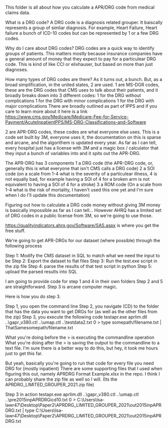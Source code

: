 This folder is all about how you calculate a APR/DRG code from medical claims data. 

What is a DRG code?
    A DRG code is a diagnosis related grouper. It baiscally represents a group of simliar diagnosis. For example, Heart Failure, Heart failure a bunch of ICD-10 codes but can be represented by 1 or a few DRG codes.

Why do I care about DRG codes?
    DRG codes are a quick way to identify groups of patients. This matters mostly because insurance companies have a general amount of money that they expect to pay for a particulear DRG code. This is kind of like CCI or elixhauser, but based on more than just diagnoses. 

How many types of DRG codes are there?
As it turns out, a bunch. But, as a broad simplification, in the united states, 2 are used.
1 are MS-DGR codes, these are the DRG codes that CMS uses to talk about their patients, and it broadly breaks down into 3 different codes:
    1 for the DRG without complications
    1 for the DRG with minor complications
    1 for the DRG with major complications
    There are broadly outlined as part of IPPS and if you care to learn more about it here is a link https://www.cms.gov/Medicare/Medicare-Fee-for-Service-Payment/AcuteInpatientPPS/MS-DRG-Classifications-and-Software

2 are APR-DRG codes, these codes are what everyone else uses. This is a code set built by 3M, everyone uses it, the documentation on this is sparse and arcane, and the algorithem is updated every year. As far as I can tell, every hospital just has a license with 3M and a magic box / calculator that they input a bunch of variables into and it spits out the APR-DRG.

The APR-DRG has 3 components
    1 a DRG code (the APR-DRG code, or, generally this is what everyone that isn't CMS calls a DRG code)
    2 a SOI code (on a scale from 1-4 what is the severity of a particulear illness, 4 is not equally bad, for example having a SOI of 4 for a broken arm is not equivalent to having a SOI of 4 for a stroke)
    3 a ROM code (On a scale from 1-4 what is the risk of mortality, I haven't used this one yet and I'm sure when I do I'll update 
    this documentation)

Figuring out how to calculate a DRG code money without giving 3M money is basically impossible as far as I can tell... However AHRQ has a limited set of DRG codes in a public license from 3M, so we're going to use those. 

https://qualityindicators.ahrq.gov/Software/SAS.aspx is where you get the free stuff. 

We're going to get APR-DRGs for our dataset (where possible) through the following process

Step 1: Modify the CMS dataset in SQL to match what we need the input to be
Step 2: Export the dataset to flat files
Step 3: Run the test.exe script in the zip file
Step 4: parse the results of that test script in python
Step 5: upload the parsed results into SQL

I am going to provide code for step 1 and 4 in their own folders
Step 2 and 5 are straightforward. 
Step 3 is arcane computer magic. 

Here is how you do step 3. 

Step 1, you open the command line
Step 2, you navigate (CD) to the folder that has the data you want to get DRGs for (as well as the other files from the zip)
Step 3, you execute the following code
testapr.exe aprlim.dll ..\gapr_v380.ctl ..\umap.ctl ..\testdata2.txt 0 > type somepath/filename.txt | ThatSamesomepath/filename.txt

What you're doing before the > is executing the commandline operation
What you're doing after the > is saving the output to the commandline to a text file.
I'm sure there is a better way to do this, but hey, it took me hours just to get this far. 

But yeah, basically you're going to run that code for every file you need DRG for (mostly inpatient)
There are some supporting files that I used when figuring this out, namely APRDRG Format Example.xlsx in the repo.  I think I can probably share the zip file as well so I will.  (Its the APRDRG_LIMITED_GROUPER_2021.zip file)



Step 3 in action
testapr.exe aprlim.dll ..\gapr_v380.ctl ..\umap.ctl ..\pre2015inpAPRDRGicd10.txt 0 > C:\Users\lsa-lawr47\Desktop\Paper2\APRDRG_LIMITED_GROUPER_2021\out2015inpAPRDRG.txt | type C:\Users\lsa-lawr47\Desktop\Paper2\APRDRG_LIMITED_GROUPER_2021\out2015inpAPRDRG.txt
